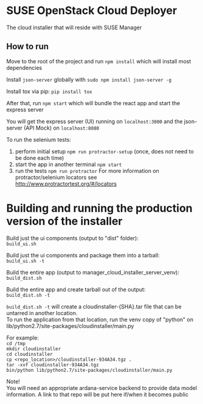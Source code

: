 [//]: <> (\(c\) Copyright 2017 SUSE LLC)
# SUSE OpenStack Cloud Deployer
The cloud installer that will reside with SUSE Manager

## How to run
Move to the root of the project and run `npm install` which will install most dependencies

Install `json-server` globally with `sudo npm install json-server -g`

Install tox via pip:  `pip install tox`

After that, run `npm start` which will bundle the react app and start the express server

You will get the express server (UI) running on `localhost:3000` and the json-server (API Mock) on `localhost:8080`

To run the selenium tests:
1. perform initial setup `npm run protractor-setup` (once, does not need to be done each time)
2. start the app in another terminal `npm start`
3. run the tests `npm run protractor`
For more information on protractor/selenium locators see http://www.protractortest.org/#/locators

# Building and running the production version of the installer
Build just the ui components (output to "dist" folder):  
`build_ui.sh`

Build just the ui components and package them into a tarball:  
`build_ui.sh -t`

Build the entire app (output to manager_cloud_installer_server_venv):  
`build_dist.sh`

Build the entire app and create tarball out of the output:  
`build_dist.sh -t`

`build_dist.sh -t` will create a cloudinstaller-{SHA}.tar file that can be untarred in another location.  
To run the application from that location, run the venv copy of "python" on lib/python2.7/site-packages/cloudinstaller/main.py

For example:  
`cd /tmp`  
`mkdir cloudinstaller`  
`cd cloudinstaller`  
`cp <repo_location>/cloudinstaller-934A34.tgz .`  
`tar -xvf cloudinstaller-934A34.tgz`  
`bin/python lib/python2.7/site-packages/cloudinstaller/main.py`  

Note!  
You will need an appropriate ardana-service backend to provide data model information. A link to that repo will be put here if/when it becomes public  
